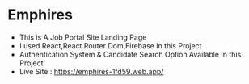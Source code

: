 # Emphires


* This is A Job Portal Site Landing Page
* I used React,React Router Dom,Firebase In this Project
* Authentication System & Candidate Search Option Available In this Project
* Live Site : https://emphires-1fd59.web.app/
